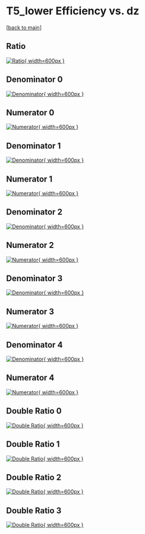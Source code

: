 # T5_lower Efficiency vs. dz

[[back to main](./)]



## Ratio

[![Ratio](../mtv/var/T5_lower_base_13_1_eff_dz.png){ width=600px }](../mtv/var/T5_lower_base_13_1_eff_dz.pdf)

## Denominator 0

[![Denominator](../mtv/den/T5_lower_base_13_1_eff_dz_den0.png){ width=600px }](../mtv/den/T5_lower_base_13_1_eff_dz_den0.pdf)

## Numerator 0

[![Numerator](../mtv/num/T5_lower_base_13_1_eff_dz_num0.png){ width=600px }](../mtv/num/T5_lower_base_13_1_eff_dz_num0.pdf)

## Denominator 1

[![Denominator](../mtv/den/T5_lower_base_13_1_eff_dz_den1.png){ width=600px }](../mtv/den/T5_lower_base_13_1_eff_dz_den1.pdf)

## Numerator 1

[![Numerator](../mtv/num/T5_lower_base_13_1_eff_dz_num1.png){ width=600px }](../mtv/num/T5_lower_base_13_1_eff_dz_num1.pdf)

## Denominator 2

[![Denominator](../mtv/den/T5_lower_base_13_1_eff_dz_den2.png){ width=600px }](../mtv/den/T5_lower_base_13_1_eff_dz_den2.pdf)

## Numerator 2

[![Numerator](../mtv/num/T5_lower_base_13_1_eff_dz_num2.png){ width=600px }](../mtv/num/T5_lower_base_13_1_eff_dz_num2.pdf)

## Denominator 3

[![Denominator](../mtv/den/T5_lower_base_13_1_eff_dz_den3.png){ width=600px }](../mtv/den/T5_lower_base_13_1_eff_dz_den3.pdf)

## Numerator 3

[![Numerator](../mtv/num/T5_lower_base_13_1_eff_dz_num3.png){ width=600px }](../mtv/num/T5_lower_base_13_1_eff_dz_num3.pdf)

## Denominator 4

[![Denominator](../mtv/den/T5_lower_base_13_1_eff_dz_den4.png){ width=600px }](../mtv/den/T5_lower_base_13_1_eff_dz_den4.pdf)

## Numerator 4

[![Numerator](../mtv/num/T5_lower_base_13_1_eff_dz_num4.png){ width=600px }](../mtv/num/T5_lower_base_13_1_eff_dz_num4.pdf)

## Double Ratio 0

[![Double Ratio](../mtv/ratio/T5_lower_base_13_1_eff_dz_ratio0.png){ width=600px }](../mtv/ratio/T5_lower_base_13_1_eff_dz_ratio0.pdf)

## Double Ratio 1

[![Double Ratio](../mtv/ratio/T5_lower_base_13_1_eff_dz_ratio1.png){ width=600px }](../mtv/ratio/T5_lower_base_13_1_eff_dz_ratio1.pdf)

## Double Ratio 2

[![Double Ratio](../mtv/ratio/T5_lower_base_13_1_eff_dz_ratio2.png){ width=600px }](../mtv/ratio/T5_lower_base_13_1_eff_dz_ratio2.pdf)

## Double Ratio 3

[![Double Ratio](../mtv/ratio/T5_lower_base_13_1_eff_dz_ratio3.png){ width=600px }](../mtv/ratio/T5_lower_base_13_1_eff_dz_ratio3.pdf)

